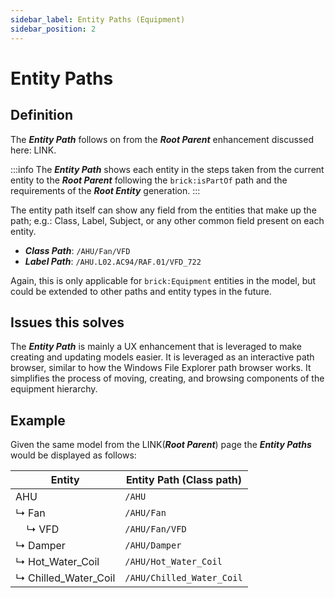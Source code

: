 ```yaml
---
sidebar_label: Entity Paths (Equipment)
sidebar_position: 2
---
```


# Entity Paths

## Definition

The ***Entity Path*** follows on from the ***Root Parent*** enhancement discussed here: LINK.

:::info
The ***Entity Path*** shows each entity in the steps taken from the current entity to the ***Root Parent*** following the `brick:isPartOf` path and the requirements of the ***Root Entity*** generation.
:::

The entity path itself can show any field from the entities that make up the path; e.g.: Class, Label, Subject, or any other common field present on each entity.
* ***Class Path***: `/AHU/Fan/VFD`
* ***Label Path***: `/AHU.L02.AC94/RAF.01/VFD_722`

Again, this is only applicable for `brick:Equipment` entities in the model, but could be extended to other paths and entity types in the future.

## Issues this solves
The ***Entity Path*** is mainly a UX enhancement that is leveraged to make creating and updating models easier. It is leveraged as an interactive path browser, similar to how the Windows File Explorer path browser works. It simplifies the process of moving, creating, and browsing components of the equipment hierarchy.

## Example
Given the same model from the LINK(***Root Parent***) page the ***Entity Paths*** would be displayed as follows:

| Entity | Entity Path (Class path) |
| ------ | ----------- |
| AHU                   | `/AHU` |
| ↳ Fan                 | `/AHU/Fan` |
| &nbsp; &nbsp; ↳ VFD   | `/AHU/Fan/VFD` |
| ↳ Damper              | `/AHU/Damper` |
| ↳ Hot_Water_Coil      | `/AHU/Hot_Water_Coil` |
| ↳ Chilled_Water_Coil  | `/AHU/Chilled_Water_Coil` |